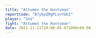 ```yaml
---
title: "Attumen the Huntsman"
reportCode: "B7yXpZMgPLvnYGK2"
player: "Sté"
fight: "Attumen the Huntsman"
date: 2021-11-11T20:08:04.971000+00:00
---
```

